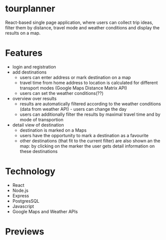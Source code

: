 # tourplanner
React-based single page application, where users can collect trip ideas, filter them by distance, travel mode and weather conditions and display the results on a map.

# Features

-   login and registration
-   add destinations
    -   users can enter address or mark destination on a map
    -   travel time from home address to location is calculated for different transport modes (Google Maps Distance Matrix API)
    -   users can set the weather conditions(??)
-   overview over results
    -   results are automatically filtered according to the weather conditions (data from weather API) - users can change the day
    -   users can additionally filter the results by maximal travel time and by mode of transportion
-   detail view of destination
    -   destination is marked on a Maps
    -   users have the opportunity to mark a destination as a favourite
    -   other destinations (that fit to the current filter) are also shown an the map: by clicking on the marker the user gets detail information on these destinations

# Technology

-   React
-   Node.js
-   Express
-   PostgresSQL
-   Javascript
-   Google Maps and Weather APIs

# Previews
